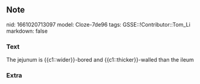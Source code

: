## Note
nid: 1661020713097
model: Cloze-7de96
tags: GSSE::!Contributor::Tom_Li
markdown: false

### Text
<div>
  The jejunum is {{c1::wider}}-bored and {{c1::thicker}}-walled
  than the ileum
</div>

### Extra

